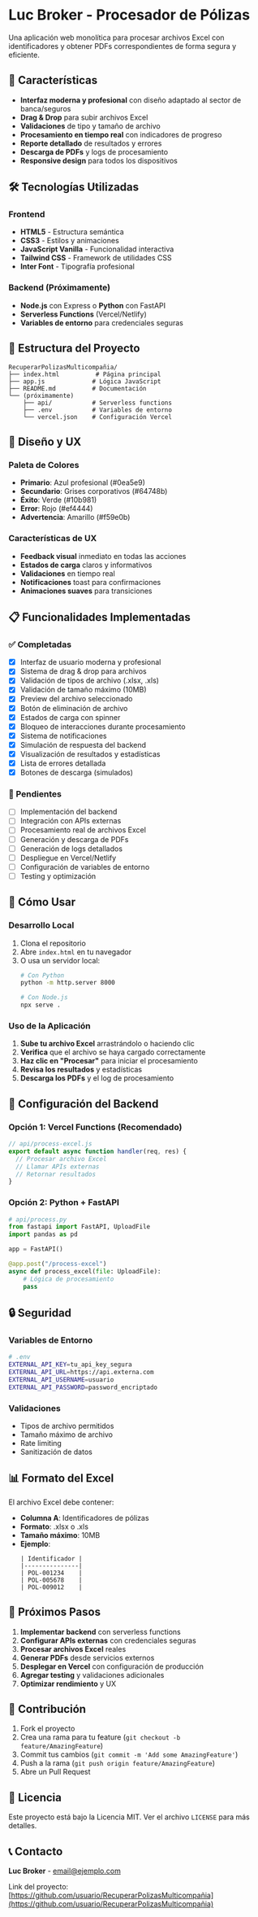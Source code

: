 # Luc Broker - Procesador de Pólizas

Una aplicación web monolítica para procesar archivos Excel con identificadores y obtener PDFs correspondientes de forma segura y eficiente.

## 🚀 Características

- **Interfaz moderna y profesional** con diseño adaptado al sector de banca/seguros
- **Drag & Drop** para subir archivos Excel
- **Validaciones** de tipo y tamaño de archivo
- **Procesamiento en tiempo real** con indicadores de progreso
- **Reporte detallado** de resultados y errores
- **Descarga de PDFs** y logs de procesamiento
- **Responsive design** para todos los dispositivos

## 🛠️ Tecnologías Utilizadas

### Frontend
- **HTML5** - Estructura semántica
- **CSS3** - Estilos y animaciones
- **JavaScript Vanilla** - Funcionalidad interactiva
- **Tailwind CSS** - Framework de utilidades CSS
- **Inter Font** - Tipografía profesional

### Backend (Próximamente)
- **Node.js** con Express o **Python** con FastAPI
- **Serverless Functions** (Vercel/Netlify)
- **Variables de entorno** para credenciales seguras

## 📁 Estructura del Proyecto

```
RecuperarPolizasMulticompañia/
├── index.html          # Página principal
├── app.js             # Lógica JavaScript
├── README.md          # Documentación
└── (próximamente)
    ├── api/           # Serverless functions
    ├── .env           # Variables de entorno
    └── vercel.json    # Configuración Vercel
```

## 🎨 Diseño y UX

### Paleta de Colores
- **Primario**: Azul profesional (#0ea5e9)
- **Secundario**: Grises corporativos (#64748b)
- **Éxito**: Verde (#10b981)
- **Error**: Rojo (#ef4444)
- **Advertencia**: Amarillo (#f59e0b)

### Características de UX
- **Feedback visual** inmediato en todas las acciones
- **Estados de carga** claros y informativos
- **Validaciones** en tiempo real
- **Notificaciones** toast para confirmaciones
- **Animaciones suaves** para transiciones

## 📋 Funcionalidades Implementadas

### ✅ Completadas
- [x] Interfaz de usuario moderna y profesional
- [x] Sistema de drag & drop para archivos
- [x] Validación de tipos de archivo (.xlsx, .xls)
- [x] Validación de tamaño máximo (10MB)
- [x] Preview del archivo seleccionado
- [x] Botón de eliminación de archivo
- [x] Estados de carga con spinner
- [x] Bloqueo de interacciones durante procesamiento
- [x] Sistema de notificaciones
- [x] Simulación de respuesta del backend
- [x] Visualización de resultados y estadísticas
- [x] Lista de errores detallada
- [x] Botones de descarga (simulados)

### 🔄 Pendientes
- [ ] Implementación del backend
- [ ] Integración con APIs externas
- [ ] Procesamiento real de archivos Excel
- [ ] Generación y descarga de PDFs
- [ ] Generación de logs detallados
- [ ] Despliegue en Vercel/Netlify
- [ ] Configuración de variables de entorno
- [ ] Testing y optimización

## 🚀 Cómo Usar

### Desarrollo Local
1. Clona el repositorio
2. Abre `index.html` en tu navegador
3. O usa un servidor local:
   ```bash
   # Con Python
   python -m http.server 8000
   
   # Con Node.js
   npx serve .
   ```

### Uso de la Aplicación
1. **Sube tu archivo Excel** arrastrándolo o haciendo clic
2. **Verifica** que el archivo se haya cargado correctamente
3. **Haz clic en "Procesar"** para iniciar el procesamiento
4. **Revisa los resultados** y estadísticas
5. **Descarga los PDFs** y el log de procesamiento

## 🔧 Configuración del Backend

### Opción 1: Vercel Functions (Recomendado)
```javascript
// api/process-excel.js
export default async function handler(req, res) {
  // Procesar archivo Excel
  // Llamar APIs externas
  // Retornar resultados
}
```

### Opción 2: Python + FastAPI
```python
# api/process.py
from fastapi import FastAPI, UploadFile
import pandas as pd

app = FastAPI()

@app.post("/process-excel")
async def process_excel(file: UploadFile):
    # Lógica de procesamiento
    pass
```

## 🔒 Seguridad

### Variables de Entorno
```bash
# .env
EXTERNAL_API_KEY=tu_api_key_segura
EXTERNAL_API_URL=https://api.externa.com
EXTERNAL_API_USERNAME=usuario
EXTERNAL_API_PASSWORD=password_encriptado
```

### Validaciones
- Tipos de archivo permitidos
- Tamaño máximo de archivo
- Rate limiting
- Sanitización de datos

## 📊 Formato del Excel

El archivo Excel debe contener:
- **Columna A**: Identificadores de pólizas
- **Formato**: .xlsx o .xls
- **Tamaño máximo**: 10MB
- **Ejemplo**:
  ```
  | Identificador |
  |---------------|
  | POL-001234    |
  | POL-005678    |
  | POL-009012    |
  ```

## 🎯 Próximos Pasos

1. **Implementar backend** con serverless functions
2. **Configurar APIs externas** con credenciales seguras
3. **Procesar archivos Excel** reales
4. **Generar PDFs** desde servicios externos
5. **Desplegar en Vercel** con configuración de producción
6. **Agregar testing** y validaciones adicionales
7. **Optimizar rendimiento** y UX

## 🤝 Contribución

1. Fork el proyecto
2. Crea una rama para tu feature (`git checkout -b feature/AmazingFeature`)
3. Commit tus cambios (`git commit -m 'Add some AmazingFeature'`)
4. Push a la rama (`git push origin feature/AmazingFeature`)
5. Abre un Pull Request

## 📄 Licencia

Este proyecto está bajo la Licencia MIT. Ver el archivo `LICENSE` para más detalles.

## 📞 Contacto

**Luc Broker** - [email@ejemplo.com](mailto:email@ejemplo.com)

Link del proyecto: [https://github.com/usuario/RecuperarPolizasMulticompañia](https://github.com/usuario/RecuperarPolizasMulticompañia) 